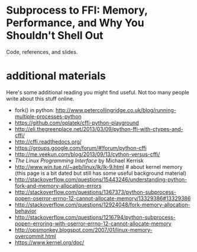 Subprocess to FFI: Memory, Performance, and Why You Shouldn't Shell Out
=======================================================================

Code, references, and slides.

additional materials
====================

Here's some additional reading you might find useful. Not too many people write
about this stuff online.

* fork() in python:
  http://www.petercollingridge.co.uk/blog/running-multiple-processes-python
* https://github.com/oplatek/cffi-python-playground
* http://eli.thegreenplace.net/2013/03/09/python-ffi-with-ctypes-and-cffi/
* http://cffi.readthedocs.org/
* https://groups.google.com/forum/#!forum/python-cffi
* http://me.veekun.com/blog/2013/09/13/cython-versus-cffi/
* _The Linux Programming Interface_ by Michael Kerrisk
* http://www.win.tue.nl/~aeb/linux/lk/lk-9.html # about kernel memory
  (this page is a bit dated but still has some useful background material)
* http://stackoverflow.com/questions/15443246/understanding-python-fork-and-memory-allocation-errors
* http://stackoverflow.com/questions/1367373/python-subprocess-popen-oserror-errno-12-cannot-allocate-memory/13329386#13329386
* http://stackoverflow.com/questions/12924048/fork-memory-allocation-behavior
* http://stackoverflow.com/questions/1216794/python-subprocess-popen-erroring-with-oserror-errno-12-cannot-allocate-memory
* http://opsmonkey.blogspot.com/2007/01/linux-memory-overcommit.html
* https://www.kernel.org/doc/
